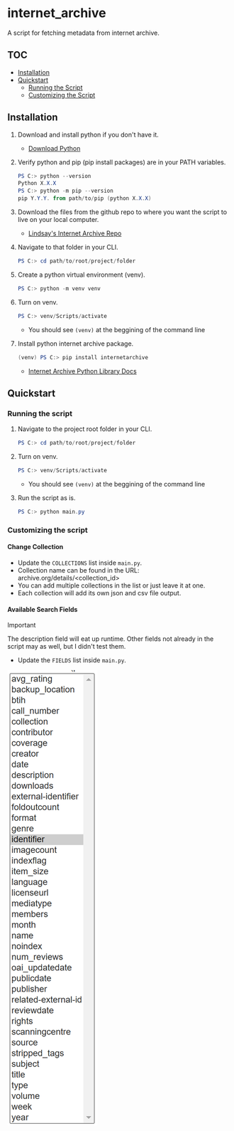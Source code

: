 # internet_archive

A script for fetching metadata from internet archive.

## TOC
- [Installation](#installation)
- [Quickstart](#quickstart)
    - [Running the Script](#running-the-script)
    - [Customizing the Script](#customizing-the-script)

## Installation

1. Download and install python if you don't have it.
    - [Download Python](https://www.python.org/downloads/)

2. Verify python and pip (pip install packages) are in your PATH variables.

    ```powershell
    PS C:> python --version
    Python X.X.X
    PS C:> python -m pip --version
    pip Y.Y.Y. from path/to/pip (python X.X.X)
    ```

3. Download the files from the github repo to where you want the script to live on your local computer.
    - [Lindsay's Internet Archive Repo](https://github.com/laboord/internet_archive)

4. Navigate to that folder in your CLI.

    ```powershell
    PS C:> cd path/to/root/project/folder
    ```

5. Create a python virtual environment (venv).

    ```powershell
    PS C:> python -m venv venv
    ```

6. Turn on venv.

    ```powershell
    PS C:> venv/Scripts/activate
    ```

    - You should see `(venv)` at the beggining of the command line

7. Install python internet archive package.

    ```powershell
    (venv) PS C:> pip install internetarchive
    ```

    - [Internet Archive Python Library Docs](https://archive.org/developers/internetarchive/index.html)


## Quickstart

### Running the script

1. Navigate to the project root folder in your CLI.

    ```powershell
    PS C:> cd path/to/root/project/folder
    ```

2. Turn on venv.

    ```powershell
    PS C:> venv/Scripts/activate
    ```

    - You should see `(venv)` at the beggining of the command line

3. Run the script as is.

    ```powershell
    PS C:> python main.py
    ```

### Customizing the script

#### Change Collection

- Update the `COLLECTIONS` list inside `main.py`.
- Collection name can be found in the URL: archive.org/details/\<collection_id>
- You can add multiple collections in the list or just leave it at one.
- Each collection will add its own json and csv file output.

#### Available Search Fields

> [!IMPORTANT]
> The description field will eat up runtime. Other fields not already in the script may as well, but I didn't test them.

- Update the `FIELDS` list inside `main.py`.

![Screenshot of available search fields](/docs/images/available_search_fields.png)
